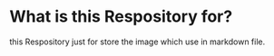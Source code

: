 # What is this Respository for?

this Respository just for store the image which use in markdown file.
